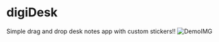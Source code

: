 # digiDesk
Simple drag and drop desk notes app with custom stickers!! 
![DemoIMG](https://github.com/user-attachments/assets/9e9c34e1-38e4-455c-8073-902db650560b)
